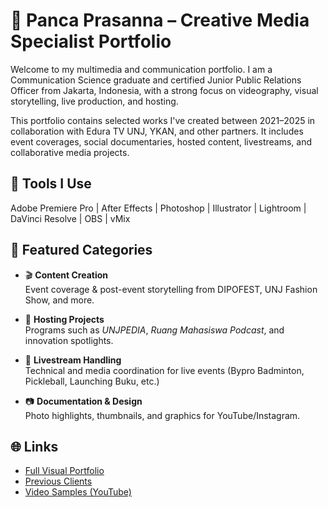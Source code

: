 
# 🎥 Panca Prasanna – Creative Media Specialist Portfolio

Welcome to my multimedia and communication portfolio. I am a Communication Science graduate and certified Junior Public Relations Officer from Jakarta, Indonesia, with a strong focus on videography, visual storytelling, live production, and hosting.

This portfolio contains selected works I've created between 2021–2025 in collaboration with Edura TV UNJ, YKAN, and other partners. It includes event coverages, social documentaries, hosted content, livestreams, and collaborative media projects.

## 🔧 Tools I Use
Adobe Premiere Pro | After Effects | Photoshop | Illustrator | Lightroom | DaVinci Resolve | OBS | vMix

## 📌 Featured Categories

- 🎬 **Content Creation**  
  Event coverage & post-event storytelling from DIPOFEST, UNJ Fashion Show, and more.

- 🎤 **Hosting Projects**  
  Programs such as *UNJPEDIA*, *Ruang Mahasiswa Podcast*, and innovation spotlights.

- 📡 **Livestream Handling**  
  Technical and media coordination for live events (Bypro Badminton, Pickleball, Launching Buku, etc.)

- 📷 **Documentation & Design**  
  Photo highlights, thumbnails, and graphics for YouTube/Instagram.

## 🌐 Links
- [Full Visual Portfolio](https://prasannastudio.my.canva.site/)
- [Previous Clients](https://prasannastudio.my.canva.site/previous-client)
- [Video Samples (YouTube)]((https://prasannastudio.my.canva.site/#content-creation))
